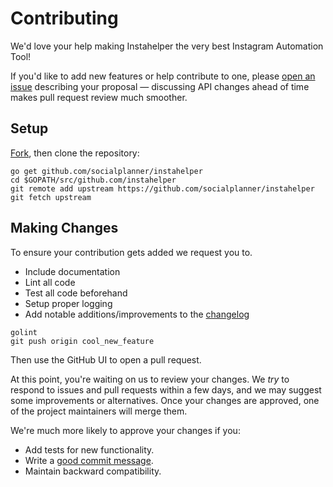 # Contributing

We'd love your help making Instahelper the very best Instagram Automation Tool!

If you'd like to add new features or help contribute to one, please [open an issue][open-issue]
describing your proposal &mdash; discussing API changes ahead of time makes
pull request review much smoother.


## Setup

[Fork][fork], then clone the repository:

```
go get github.com/socialplanner/instahelper
cd $GOPATH/src/github.com/instahelper
git remote add upstream https://github.com/socialplanner/instahelper
git fetch upstream
```

## Making Changes

To ensure your contribution gets added we request you to.
* Include documentation
* Lint all code
* Test all code beforehand
* Setup proper logging
* Add notable additions/improvements to the [changelog][changelog]

```
golint
git push origin cool_new_feature
```

Then use the GitHub UI to open a pull request.

At this point, you're waiting on us to review your changes. We *try* to respond
to issues and pull requests within a few days, and we may suggest some
improvements or alternatives. Once your changes are approved, one of the
project maintainers will merge them.

We're much more likely to approve your changes if you:

* Add tests for new functionality.
* Write a [good commit message][commit-message].
* Maintain backward compatibility.

[fork]: https://github.com/socialplanner/instahelper/fork
[open-issue]: https://github.com/socialplanner/instahelper/issues/new
[commit-message]: http://tbaggery.com/2008/04/19/a-note-about-git-commit-messages.html
[changelog]: https://github.com/socialplanner/instahelper/blob/master/TERMINAL.md